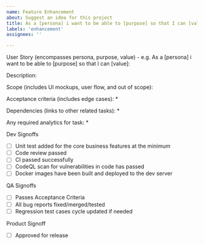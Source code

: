 ```yaml
---
name: Feature Enhancement
about: Suggest an idea for this project
title: As a [persona] i want to be able to [purpose] so that I can [value]
labels: 'enhancement'
assignees: ''

---
```


User Story (encompasses persona, purpose, value) - e.g. As a [persona] i want to be able to [purpose] so that I can [value]:


Description:


Scope (includes UI mockups, user flow, and out of scope):


Acceptance criteria (includes edge cases):
*

Dependencies (links to other related tasks):
*

Any required analytics for task:
*

Dev Signoffs
- [ ] Unit test added for the core business features at the minimum
- [ ] Code review passed
- [ ] CI passed successfully
- [ ] CodeQL scan for vulnerabilities in code has passed 
- [ ] Docker images have been built and deployed to the dev server

QA Signoffs
- [ ] Passes Acceptance Criteria
- [ ] All bug reports fixed/merged/tested
- [ ] Regression test cases cycle updated if needed

Product Signoff
- [ ] Approved for release
